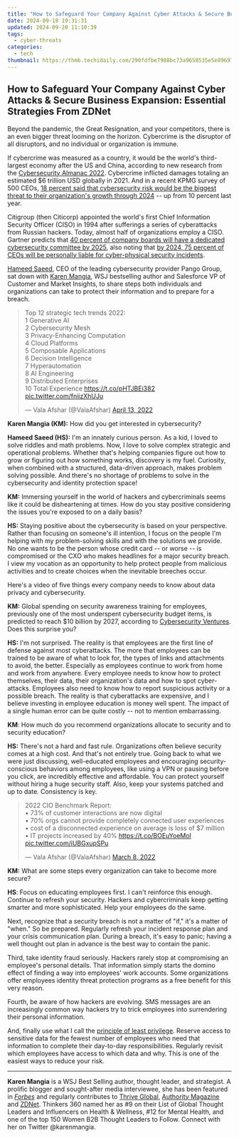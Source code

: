 ```yaml
---
title: "How to Safeguard Your Company Against Cyber Attacks & Secure Business Expansion: Essential Strategies From ZDNet"
date: 2024-09-18 19:31:31
updated: 2024-09-20 11:10:39
tags:
  - cyber-threats
categories:
  - tech
thumbnail: https://thmb.techidaily.com/290fdfbe7988bc73a9658535e5e89697be7bda898900fabab3b9425630194609.jpg
---
```


## How to Safeguard Your Company Against Cyber Attacks & Secure Business Expansion: Essential Strategies From ZDNet

Beyond the pandemic, the Great Resignation, and your competitors, there is an even bigger threat looming on the horizon. Cybercrime is the disruptor of all disruptors, and no individual or organization is immune. 

If cybercrime was measured as a country, it would be the world's third-largest economy after the US and China, according to new research from the [Cybersecurity Almanac 2022](https://cybersecurityventures.com/cybersecurity-almanac-2022/). Cybercrime inflicted damages totaling an estimated $6 trillion USD globally in 2021\. And in a recent KPMG survey of 500 CEOs, [18 percent said that cybersecurity risk would be the biggest threat to their organization's growth through 2024](https://home.kpmg/xx/en/home/insights/2021/03/ceo-outlook-pulse.html) \-- up from 10 percent last year.

Citigroup (then Citicorp) appointed the world's first Chief Information Security Officer (CISO) in 1994 after sufferings a series of cyberattacks from Russian hackers. Today, almost half of organizations employ a CISO. Gartner predicts that [40 percent of company boards will have a dedicated cybersecurity committee by 2025](https://www.gartner.com/en/newsroom/press-releases/2021-01-28-gartner-predicts-40--of-boards-will-have-a-dedicated-), also noting that [by 2024, 75 percent of CEOs will be personally liable for cyber-physical security incidents](https://www.gartner.com/en/newsroom/press-releases/2020-09-01-gartner-predicts-75--of-ceos-will-be-personally-liabl).

[Hameed Saeed,](https://www.linkedin.com/in/hamedsaeed/) CEO of the leading cybersecurity provider Pango Group, sat down with [Karen Mangia](https://www.linkedin.com/in/karenmangia/), WSJ bestselling author and Salesforce VP of Customer and Market Insights, to share steps both individuals and organizations can take to protect their information and to prepare for a breach.

> Top 12 strategic tech trends 2022:  
> 1 Generative AI  
> 2 Cybersecurity Mesh  
> 3 Privacy-Enhancing Computation  
> 4 Cloud Platforms  
> 5 Composable Applications  
> 6 Decision Intelligence  
> 7 Hyperautomation  
> 8 AI Engineering  
> 9 Distributed Enterprises  
> 10 Total Experience <https://t.co/pHTJBEi382> [pic.twitter.com/fniizXhUJu](https://t.co/fniizXhUJu)
> 
> — Vala Afshar (@ValaAfshar) [April 13, 2022](https://twitter.com/ValaAfshar/status/1514261221788299267?ref%5Fsrc=twsrc^tfw)

**Karen Mangia (KM):** How did you get interested in cybersecurity?

**Hameed Saeed (HS):** I'm an innately curious person. As a kid, I loved to solve riddles and math problems. Now, I love to solve complex strategic and operational problems. Whether that's helping companies figure out how to grow or figuring out how something works, discovery is my fuel. Curiosity, when combined with a structured, data-driven approach, makes problem solving possible. And there's no shortage of problems to solve in the cybersecurity and identity protection space!

**KM:** Immersing yourself in the world of hackers and cybercriminals seems like it could be disheartening at times. How do you stay positive considering the issues you're exposed to on a daily basis?

**HS:** Staying positive about the cybersecurity is based on your perspective. Rather than focusing on someone's ill intention, I focus on the people I'm helping with my problem-solving skills and with the solutions we provide. No one wants to be the person whose credit card -- or worse -- is compromised or the CXO who makes headlines for a major security breach. I view my vocation as an opportunity to help protect people from malicious activities and to create choices when the inevitable breeches occur. 

Here's a video of five things every company needs to know about data privacy and cybersecurity. 

**KM:** Global spending on security awareness training for employees, previously one of the most underspent cybersecurity budget items, is predicted to reach $10 billion by 2027, according to [Cybersecurity Ventures](https://cybersecurityventures.com/cybersecurity-almanac-2022/). Does this surprise you?

**HS:** I'm not surprised. The reality is that employees are the first line of defense against most cyberattacks. The more that employees can be trained to be aware of what to look for, the types of links and attachments to avoid, the better. Especially as employees continue to work from home and work from anywhere. Every employee needs to know how to protect themselves, their data, their organization's data and how to spot cyber-attacks. Employees also need to know how to report suspicious activity or a possible breach. The reality is that cyberattacks are expensive, and I believe investing in employee education is money well spent. The impact of a single human error can be quite costly -- not to mention embarrassing.

**KM**: How much do you recommend organizations allocate to security and to security education?

**HS:** There's not a hard and fast rule. Organizations often believe security comes at a high cost. And that's not entirely true. Going back to what we were just discussing, well-educated employees and encouraging security-conscious behaviors among employees, like using a VPN or pausing before you click, are incredibly effective and affordable. You can protect yourself without hiring a huge security staff. Also, keep your systems patched and up to date. Consistency is key.

> 2022 CIO Benchmark Report:  
> • 73% of customer interactions are now digital  
> • 70% orgs cannot provide completely connected user experiences  
> • cost of a disconnected experience on average is loss of $7 million  
> • IT projects increased by 40% <https://t.co/BOEuYoeMol> [pic.twitter.com/iUBGxupSPu](https://t.co/iUBGxupSPu)
> 
> — Vala Afshar (@ValaAfshar) [March 8, 2022](https://twitter.com/ValaAfshar/status/1501211001307508738?ref%5Fsrc=twsrc%5Etfw)

**KM:** What are some steps every organization can take to become more secure?

**HS**: Focus on educating employees first. I can't reinforce this enough. Continue to refresh your security. Hackers and cybercriminals keep getting smarter and more sophisticated. Help your employees do the same. 

Next, recognize that a security breach is not a matter of "if," it's a matter of "when." So be prepared. Regularly refresh your incident response plan and your crisis communication plan. During a breach, it's easy to panic; having a well thought out plan in advance is the best way to contain the panic. 

Third, take identity fraud seriously. Hackers rarely stop at compromising an employee's personal details. That information simply starts the domino effect of finding a way into employees' work accounts. Some organizations offer employees identity threat protection programs as a free benefit for this very reason. 

Fourth, be aware of how hackers are evolving. SMS messages are an increasingly common way hackers try to trick employees into surrendering their personal information. 

And, finally use what I call the [principle of least privilege](https://medium.com/authority-magazine/hamed-saeed-of-pango-5-things-you-need-to-know-to-optimize-your-companys-approach-to-data-privacy-5285f100ef90). Reserve access to sensitive data for the fewest number of employees who need that information to complete their day-to-day responsibilities. Regularly revisit which employees have access to which data and why. This is one of the easiest ways to reduce your risk.

---

**Karen Mangia** is a WSJ Best Selling author, thought leader, and strategist. A prolific blogger and sought-after media interviewee, she has been featured in [_Forbes_](https://www.forbes.com/sites/chriswestfall/2020/07/28/survey-shows-90-of-remote-workers-want-this-from-companies/) and regularly contributes to [Thrive Global](https://thriveglobal.com/authors/karenmangia/), [Authority Magazine](https://medium.com/authority-magazine/search?q=Karen%20Mangia) and [ZDNet](https://www.zdnet.com/search/?q=karen%20mangia). Thinkers 360 named her as #9 on their List of Global Thought Leaders and Influencers on Health & Wellness, #12 for Mental Health, and one of the top 150 Women B2B Thought Leaders to Follow. Connect with her on Twitter @karenmangia.

<ins class="adsbygoogle"
     style="display:block"
     data-ad-format="autorelaxed"
     data-ad-client="ca-pub-7571918770474297"
     data-ad-slot="1223367746"></ins>



<ins class="adsbygoogle"
     style="display:block"
     data-ad-client="ca-pub-7571918770474297"
     data-ad-slot="8358498916"
     data-ad-format="auto"
     data-full-width-responsive="true"></ins>
